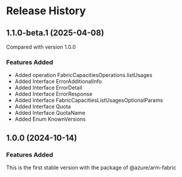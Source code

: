 # Release History
    
## 1.1.0-beta.1 (2025-04-08)
Compared with version 1.0.0
    
### Features Added

  - Added operation FabricCapacitiesOperations.listUsages
  - Added Interface ErrorAdditionalInfo
  - Added Interface ErrorDetail
  - Added Interface ErrorResponse
  - Added Interface FabricCapacitiesListUsagesOptionalParams
  - Added Interface Quota
  - Added Interface QuotaName
  - Added Enum KnownVersions
    
    
## 1.0.0 (2024-10-14)

### Features Added

This is the first stable version with the package of @azure/arm-fabric

